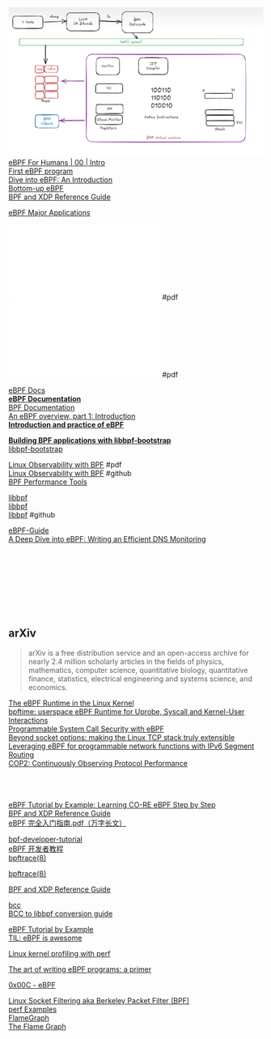 ![ebpf components](./assets/ebpf_components.png)  
[eBPF For Humans | 00 | Intro](https://medium.com/@ilaygilman/ebpf-for-humans-00-intro-b36dc04fefe9)  
[First eBPF program](https://prateek-singh.hashnode.dev/first-ebpf-program)  
[Dive into eBPF: An Introduction](https://medium.com/@sumant1122/dive-into-ebpf-an-introduction-d367d29bf145)  
[Bottom-up eBPF](https://medium.com/@phylake/bottom-up-ebpf-d7ca9cbe8321)  
[BPF and XDP Reference Guide](https://docs.cilium.io/en/stable/reference-guides/bpf/#bpf-guide)  

[eBPF Major Applications](https://ebpf.io/applications/)  


![Learning eBPF](./assets/Learning_eBPF.pdf) #pdf  
![Buzzing-across-space-illustrated-childrens-guide-to-ebpf](./assets/buzzing-across-space-illustrated-childrens-guide-to-ebpf.pdf) #pdf  

[eBPF Docs](https://docs.ebpf.io/)  
[**eBPF Documentation**](https://ebpf.io/what-is-ebpf/)  
[BPF Documentation](https://docs.kernel.org/bpf/index.html)  
[An eBPF overview, part 1: Introduction](https://www.collabora.com/news-and-blog/blog/2019/04/05/an-ebpf-overview-part-1-introduction/)  
[**Introduction and practice of eBPF**](https://www.sobyte.net/post/2022-04/ebpf/)  

[**Building BPF applications with libbpf-bootstrap**](https://nakryiko.com/posts/libbpf-bootstrap/)  
[libbpf-bootstrap](https://github.com/libbpf/libbpf-bootstrap)  

[Linux Observability with BPF](https://www.oreilly.com/library/view/linux-observability-with/9781492050193/) #pdf  
[Linux Observability with BPF](https://github.com/bpftools/linux-observability-with-bpf) #github  
[BPF Performance Tools](https://www.oreilly.com/library/view/bpf-performance-tools/9780136588870/)  

[libbpf](https://docs.ebpf.io/ebpf-library/libbpf/)  
[libbpf](https://libbpf.readthedocs.io/en/latest/index.html)  
[libbpf](https://github.com/libbpf/libbpf) #github  


[eBPF-Guide](https://github.com/mikeroyal/eBPF-Guide)  
[A Deep Dive into eBPF: Writing an Efficient DNS Monitoring](https://medium.com/@nurkholish.halim/a-deep-dive-into-ebpf-writing-an-efficient-dns-monitoring-2c9dea92abdf)  
[]()  
[]()  
[]()  
[]()  
[]()  
[]()  
[]()  
[]()  
[]()  

## arXiv
> arXiv is a free distribution service and an open-access archive for nearly 2.4 million scholarly articles in the fields of physics, mathematics, computer science, quantitative biology, quantitative finance, statistics, electrical engineering and systems science, and economics.

[The eBPF Runtime in the Linux Kernel](https://arxiv.org/abs/2410.00026)  
[bpftime: userspace eBPF Runtime for Uprobe, Syscall and Kernel-User Interactions](https://arxiv.org/abs/2311.07923)  
[Programmable System Call Security with eBPF](https://arxiv.org/abs/2302.10366)  
[Beyond socket options: making the Linux TCP stack truly extensible](https://arxiv.org/abs/1901.01863)  
[Leveraging eBPF for programmable network functions with IPv6 Segment Routing](https://arxiv.org/abs/1810.10247)  
[COP2: Continuously Observing Protocol Performance](https://arxiv.org/abs/1902.04280)  
[]()  
[]()  
[]()  
[]()  


[eBPF Tutorial by Example: Learning CO-RE eBPF Step by Step](https://eunomia.dev/tutorials/)  
[BPF and XDP Reference Guide](https://docs.cilium.io/en/stable/reference-guides/bpf/index.html)  
[eBPF 完全入门指南.pdf（万字长文）](https://mp.weixin.qq.com/s/zCjk5WmnwLD0J3J9gC4e0Q)  



[bpf-developer-tutorial](https://github.com/eunomia-bpf/bpf-developer-tutorial/tree/main)  
[eBPF 开发者教程](https://github.com/eunomia-bpf/bpf-developer-tutorial/blob/main/README.zh.md)  
[bpftrace(8)](https://github.com/bpftrace/bpftrace/blob/master/man/adoc/bpftrace.adoc)  

[bpftrace(8)](https://www.mankier.com/8/bpftrace)  

[BPF and XDP Reference Guide](https://docs.cilium.io/en/latest/bpf/)  

[bcc](https://github.com/iovisor/bcc)  
[BCC to libbpf conversion guide](https://nakryiko.com/posts/bcc-to-libbpf-howto-guide/)  


[eBPF Tutorial by Example](https://eunomia.dev/tutorials/)  
[TIL: eBPF is awesome](https://filipnikolovski.com/posts/ebpf/)  

[Linux kernel profiling with perf](https://perf.wiki.kernel.org/index.php/Tutorial)  

[The art of writing eBPF programs: a primer](https://sysdig.com/blog/the-art-of-writing-ebpf-programs-a-primer/)  

[0x00C - eBPF](https://unzip.dev/0x00c-ebpf/)  

[Linux Socket Filtering aka Berkeley Packet Filter (BPF)](https://www.kernel.org/doc/Documentation/networking/filter.txt)  
[perf Examples](https://www.brendangregg.com/perf.html)  
[FlameGraph](https://github.com/brendangregg/FlameGraph)  
[The Flame Graph](https://queue.acm.org/detail.cfm?id=2927301)  